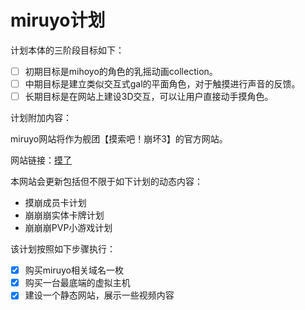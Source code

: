 # miruyo计划

计划本体的三阶段目标如下：

- [ ] 初期目标是mihoyo的角色的乳摇动画collection。
- [ ] 中期目标是建立类似交互式gal的平面角色，对于触摸进行声音的反馈。
- [ ] 长期目标是在网站上建设3D交互，可以让用户直接动手摸角色。

计划附加内容：

miruyo网站将作为舰团【摸索吧！崩坏3】的官方网站。

网站链接：[摸了](http://miruyo.maemo.cc/mobeng.html)

本网站会更新包括但不限于如下计划的动态内容：

- 摸崩成员卡计划
- 崩崩崩实体卡牌计划
- 崩崩崩PVP小游戏计划

该计划按照如下步骤执行：

- [x] 购买miruyo相关域名一枚
- [x] 购买一台最底端的虚拟主机
- [x] 建设一个静态网站，展示一些视频内容
